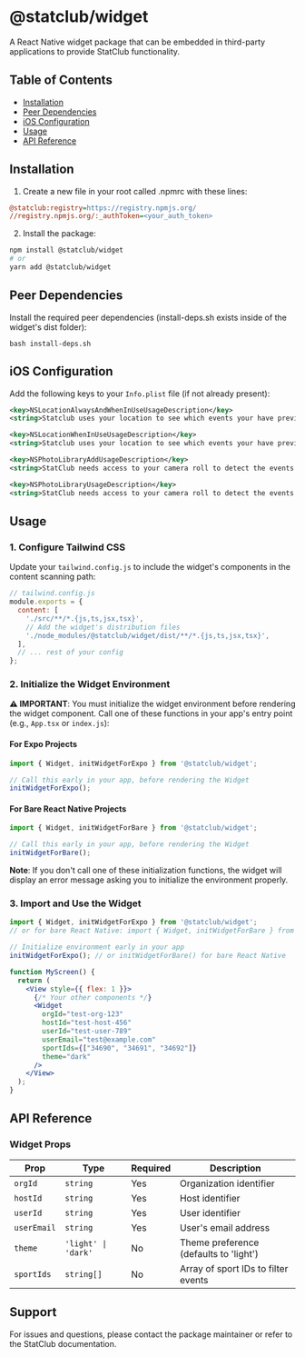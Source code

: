 # @statclub/widget

A React Native widget package that can be embedded in third-party applications to provide StatClub functionality.

## Table of Contents

- [Installation](#installation)
- [Peer Dependencies](#peer-dependencies)
- [iOS Configuration](#ios-configuration)
- [Usage](#usage)
- [API Reference](#api-reference)

## Installation

1. Create a new file in your root called .npmrc with these lines:
```ini
@statclub:registry=https://registry.npmjs.org/
//registry.npmjs.org/:_authToken=<your_auth_token>
```

2. Install the package:
```bash
npm install @statclub/widget
# or
yarn add @statclub/widget
```

## Peer Dependencies

Install the required peer dependencies (install-deps.sh exists inside of the widget's dist folder):

```terminal
bash install-deps.sh
```

## iOS Configuration

Add the following keys to your `Info.plist` file (if not already present):

```xml
<key>NSLocationAlwaysAndWhenInUseUsageDescription</key>
<string>Statclub uses your location to see which events your have previously attended to power your event map.</string>

<key>NSLocationWhenInUseUsageDescription</key>
<string>Statclub uses your location to see which events your have previously attended to power your event map.</string>

<key>NSPhotoLibraryAddUsageDescription</key>
<string>StatClub needs access to your camera roll to detect the events you've been to and group photos into event albums.</string>

<key>NSPhotoLibraryUsageDescription</key>
<string>StatClub needs access to your camera roll to detect the events you've been to and group photos into event albums.</string>
```

## Usage

### 1. Configure Tailwind CSS

Update your `tailwind.config.js` to include the widget's components in the content scanning path:

```javascript
// tailwind.config.js
module.exports = {
  content: [
    './src/**/*.{js,ts,jsx,tsx}',
    // Add the widget's distribution files
    './node_modules/@statclub/widget/dist/**/*.{js,ts,jsx,tsx}',
  ],
  // ... rest of your config
};
```

### 2. Initialize the Widget Environment

**⚠️ IMPORTANT**: You must initialize the widget environment before rendering the widget component. Call one of these functions in your app's entry point (e.g., `App.tsx` or `index.js`):

#### For Expo Projects
```jsx
import { Widget, initWidgetForExpo } from '@statclub/widget';

// Call this early in your app, before rendering the Widget
initWidgetForExpo();
```

#### For Bare React Native Projects
```jsx
import { Widget, initWidgetForBare } from '@statclub/widget';

// Call this early in your app, before rendering the Widget
initWidgetForBare();
```

**Note**: If you don't call one of these initialization functions, the widget will display an error message asking you to initialize the environment properly.

### 3. Import and Use the Widget

```jsx
import { Widget, initWidgetForExpo } from '@statclub/widget';
// or for bare React Native: import { Widget, initWidgetForBare } from '@statclub/widget';

// Initialize environment early in your app
initWidgetForExpo(); // or initWidgetForBare() for bare React Native

function MyScreen() {
  return (
    <View style={{ flex: 1 }}>
      {/* Your other components */}
      <Widget 
        orgId="test-org-123"
        hostId="test-host-456"
        userId="test-user-789"
        userEmail="test@example.com"
        sportIds={["34690", "34691", "34692"]}
        theme="dark"
      />
    </View>
  );
}
```

## API Reference

### Widget Props

| Prop | Type | Required | Description |
|------|------|----------|-------------|
| `orgId` | `string` | Yes | Organization identifier |
| `hostId` | `string` | Yes | Host identifier |
| `userId` | `string` | Yes | User identifier |
| `userEmail` | `string` | Yes | User's email address |
| `theme` | `'light' \| 'dark'` | No | Theme preference (defaults to 'light') |
| `sportIds` | `string[]` | No | Array of sport IDs to filter events |

## Support

For issues and questions, please contact the package maintainer or refer to the StatClub documentation. 